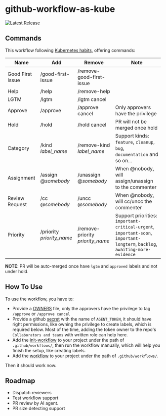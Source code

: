 # github-workflow-as-kube

 [![Latest Release](https://img.shields.io/github/v/release/kerthcet/github-workflow-as-kube?include_prereleases)](https://github.com/kerthcet/github-workflow-as-kube/releases/latest)

## Commands

This workflow following [Kubernetes habits](https://prow.k8s.io/command-help?repo=kubernetes%2Fkubernetes), offering commands:

| Name | Add | Remove | Note |
| ---- | ----- | ----- | -----|
| Good First Issue | /good-first-issue | /remove-good-first-issue | |
| Help | /help | /remove-help | |
| LGTM | /lgtm | /lgtm cancel | |
| Approve | /approve | /approve cancel | Only approvers have the privilege |
| Hold | /hold | /hold cancel | PR will not be merged once hold |
| Category | /kind _label_name_ | /remove-kind _label_name_ | Support kinds: `feature`, `cleanup`, `bug`, `documentation` and so on... |
| Assignment | /assign @_somebody_ | /unassign @_somebody_ | When @nobody, will assign/unassign to the commenter |
| Review Request | /cc @_somebody_ | /uncc @_somebody_ | When @nobody, will cc/uncc the commenter |
| Priority | /priority _priority_name_ | /remove-priority _priority_name_ | Support priorities: `important-critical-urgent`, `important-soon`, `important-longterm`, `backlog`, `awaiting-more-evidence` |

**NOTE**: PR will be auto-merged once have `lgtm` and `approved` labels and not under hold.

## How To Use

To use the workflow, you have to:

- Provide a [OWNERS](./OWNERS) file, only the approvers have the privilege to tag `/approve` or `/approve cancel`
- Provide a github [secret](https://docs.github.com/en/actions/security-guides/using-secrets-in-github-actions) with the name of `AGENT_TOKEN`, it should have right permissions, like owning the privilege to create labels, which is required below. Most of the time, adding the token owner to the repo's `Collaborators and teams` with written role can help here.
- Add the [init-workflow](./examples/kube-workflow-init.yaml) to your project under the path of `.github/workflows/`, then run the workflow manually, which will help you finish the setup, like creating labels.
- Add the [workflow](./examples/kube-workflow.yaml) to your project under the path of `.github/workflows/`.

Then it should work now.

## Roadmap

- Dispatch reviewers
- Test workflow support
- PR review by AI agent.
- PR size detecting support
